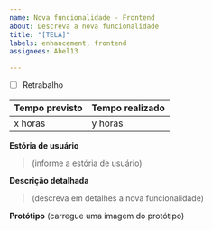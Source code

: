 ```yaml
---
name: Nova funcionalidade - Frontend
about: Descreva a nova funcionalidade
title: "[TELA]"
labels: enhancement, frontend
assignees: Abel13

---
```


- [ ] Retrabalho

| Tempo previsto | Tempo realizado |
| ---      | ---       |
| x horas | y horas |
 

**Estória de usuário**
> (informe a estória de usuário)

**Descrição detalhada**
> (descreva em detalhes a nova funcionalidade)

**Protótipo**
(carregue uma imagem do protótipo)
